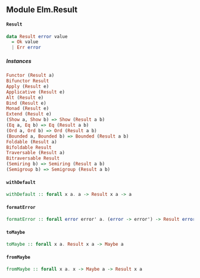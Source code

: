 ## Module Elm.Result

#### `Result`

``` purescript
data Result error value
  = Ok value
  | Err error
```

##### Instances
``` purescript
Functor (Result a)
Bifunctor Result
Apply (Result e)
Applicative (Result e)
Alt (Result e)
Bind (Result e)
Monad (Result e)
Extend (Result e)
(Show a, Show b) => Show (Result a b)
(Eq a, Eq b) => Eq (Result a b)
(Ord a, Ord b) => Ord (Result a b)
(Bounded a, Bounded b) => Bounded (Result a b)
Foldable (Result a)
Bifoldable Result
Traversable (Result a)
Bitraversable Result
(Semiring b) => Semiring (Result a b)
(Semigroup b) => Semigroup (Result a b)
```

#### `withDefault`

``` purescript
withDefault :: forall x a. a -> Result x a -> a
```

#### `formatError`

``` purescript
formatError :: forall error error' a. (error -> error') -> Result error a -> Result error' a
```

#### `toMaybe`

``` purescript
toMaybe :: forall x a. Result x a -> Maybe a
```

#### `fromMaybe`

``` purescript
fromMaybe :: forall x a. x -> Maybe a -> Result x a
```


